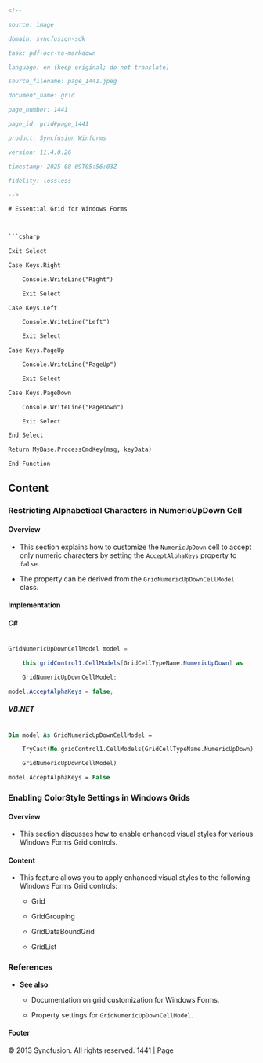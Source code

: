 ```html
<!--
source: image
domain: syncfusion-sdk
task: pdf-ocr-to-markdown
language: en (keep original; do not translate)
source_filename: page_1441.jpeg
document_name: grid
page_number: 1441
page_id: grid#page_1441
product: Syncfusion Winforms
version: 11.4.0.26
timestamp: 2025-08-09T05:56:03Z
fidelity: lossless
-->
# Essential Grid for Windows Forms

```csharp
Exit Select
Case Keys.Right
    Console.WriteLine("Right")
    Exit Select
Case Keys.Left
    Console.WriteLine("Left")
    Exit Select
Case Keys.PageUp
    Console.WriteLine("PageUp")
    Exit Select
Case Keys.PageDown
    Console.WriteLine("PageDown")
    Exit Select
End Select
Return MyBase.ProcessCmdKey(msg, keyData)
End Function
```

## Content

### Restricting Alphabetical Characters in NumericUpDown Cell

#### Overview
- This section explains how to customize the `NumericUpDown` cell to accept only numeric characters by setting the `AcceptAlphaKeys` property to `false`.
- The property can be derived from the `GridNumericUpDownCellModel` class.

#### Implementation

##### C#

```csharp
GridNumericUpDownCellModel model = 
    this.gridControl1.CellModels[GridCellTypeName.NumericUpDown] as 
    GridNumericUpDownCellModel;
model.AcceptAlphaKeys = false;
```

##### VB.NET

```vb
Dim model As GridNumericUpDownCellModel = 
    TryCast(Me.gridControl1.CellModels(GridCellTypeName.NumericUpDown), 
    GridNumericUpDownCellModel)
model.AcceptAlphaKeys = False
```

### Enabling ColorStyle Settings in Windows Grids

#### Overview
- This section discusses how to enable enhanced visual styles for various Windows Forms Grid controls.

#### Content
- This feature allows you to apply enhanced visual styles to the following Windows Forms Grid controls:
  - Grid
  - GridGrouping
  - GridDataBoundGrid
  - GridList

### References
- **See also**:
  - Documentation on grid customization for Windows Forms.
  - Property settings for `GridNumericUpDownCellModel`.

#### Footer
© 2013 Syncfusion. All rights reserved. 1441 | Page

<!-- tags: Essential Grid, Windows Forms, GridNumericUpDownCellModel, ColorStyle, Windows Grids, Overview, Implementation, C#, VB.NET, property settings, Grid controls, Grid customization, GridGrouping, GridDataBoundGrid, GridList -->
```